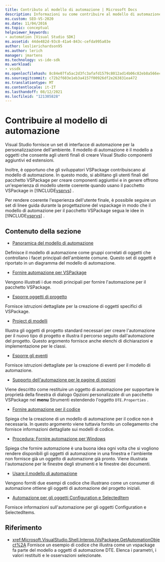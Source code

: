 ```yaml
---
title: Contributo al modello di automazione | Microsoft Docs
description: Informazioni su come contribuire al modello di automazione Visual Studio seguendo un set di linee guida durante la progettazione di un VSPackage.
ms.custom: SEO-VS-2020
ms.date: 11/04/2016
ms.topic: conceptual
helpviewer_keywords:
- automation [Visual Studio SDK]
ms.assetid: 44de482d-93c8-41a4-843c-cefda995a03e
author: leslierichardson95
ms.author: lerich
manager: jmartens
ms.technology: vs-ide-sdk
ms.workload:
- vssdk
ms.openlocfilehash: 8c84e07fa5ac2d3fc3afafd1579c8012ad14b06c82eb8a566ecaa28f5904b158
ms.sourcegitcommit: c72b2f603e1eb3a4157f00926df2e263831ea472
ms.translationtype: MT
ms.contentlocale: it-IT
ms.lasthandoff: 08/12/2021
ms.locfileid: "121305828"
---
```

# <a name="contribute-to-the-automation-model"></a>Contribuire al modello di automazione
Visual Studio fornisce un set di interfacce di automazione per la personalizzazione dell'ambiente. Il modello di automazione è il modello a oggetti che consente agli utenti finali di creare Visual Studio componenti aggiuntivi ed estensioni.

 Inoltre, è opportuno che gli sviluppatori VSPackage contribuiscano al modello di automazione. In questo modo, si abilitano gli utenti finali del pacchetto VSPackage per creare componenti aggiuntivi e in genere offrono un'esperienza di modello utente coerente quando usano il pacchetto VSPackage in [!INCLUDE[vsprvs](../../code-quality/includes/vsprvs_md.md)] .

 Per rendere coerente l'esperienza dell'utente finale, è possibile seguire un set di linee guida durante la progettazione del vspackage in modo che il modello di automazione per il pacchetto VSPackage segua le idee in [!INCLUDE[vsprvs](../../code-quality/includes/vsprvs_md.md)] .

## <a name="in-this-section"></a>Contenuto della sezione
- [Panoramica del modello di automazione](../../extensibility/internals/automation-model-overview.md)

 Definisce il modello di automazione come gruppi correlati di oggetti che controllano i facet principali dell'ambiente comune. Questo set di oggetti è riportato in un diagramma del modello di automazione.

- [Fornire automazione per VSPackage](../../extensibility/internals/providing-automation-for-vspackages.md)

 Vengono illustrati i due modi principali per fornire l'automazione per il pacchetto VSPackage.

- [Esporre oggetti di progetto](../../extensibility/internals/exposing-project-objects.md)

 Fornisce istruzioni dettagliate per la creazione di oggetti specifici di VSPackage.

- [Project di modelli](../../extensibility/internals/project-modeling.md)

 Illustra gli oggetti di progetto standard necessari per creare l'automazione per il nuovo tipo di progetto e illustra il percorso seguito dall'automazione del progetto. Questo argomento fornisce anche elenchi di dichiarazioni e implementazione per le classi.

- [Esporre gli eventi](../../extensibility/internals/exposing-events-in-the-visual-studio-sdk.md)

 Fornisce istruzioni dettagliate per la creazione di eventi per il modello di automazione.

- [Supporto dell'automazione per le pagine di opzioni](../../extensibility/internals/automation-support-for-options-pages.md)

 Viene descritto come restituire un oggetto di automazione per  supportare le proprietà della finestra di dialogo Opzioni personalizzate di un pacchetto VSPackage nel **menu** Strumenti estendendo l'oggetto `DTE.Properties` .

- [Fornire automazione per il codice](../../extensibility/internals/providing-automation-for-code.md)

 Spiega che la creazione di un modello di automazione per il codice non è necessaria. In questo argomento viene tuttavia fornito un collegamento che fornisce informazioni dettagliate sui modelli di codice.

- [Procedura: Fornire automazione per Windows](../../extensibility/internals/how-to-provide-automation-for-windows.md)

 Spiega che fornire automazione è una buona idea ogni volta che si vogliono rendere disponibili gli oggetti di automazione in una finestra e l'ambiente non fornisce già un oggetto di automazione già pronto. Viene illustrata l'automazione per le finestre degli strumenti e le finestre dei documenti.

- [Usare il modello di automazione](../../extensibility/internals/using-the-automation-model.md)

 Vengono forniti due esempi di codice che illustrano come un consumer di automazione ottiene gli oggetti di automazione del progetto iniziali.

- [Automazione per gli oggetti Configuration e SelectedItem](../../extensibility/internals/automation-for-configuration-and-selecteditem-objects.md)

 Fornisce informazioni sull'automazione per gli oggetti Configuration e SelectedItems.

## <a name="reference"></a>Riferimento
- <xref:Microsoft.VisualStudio.Shell.Interop.IVsPackage.GetAutomationObject%2A> Fornisce un esempio di codice che illustra come un vspackage fa parte del modello a oggetti di automazione DTE. Elenca i parametri, i valori restituiti e le osservazioni selezionate.
